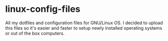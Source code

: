 # linux-config-files
All my dotfiles and configuration files for GNU/Linux OS. I decided to upload this files so it's easier and faster to setup newly installed operating systems or out of the box computers.

